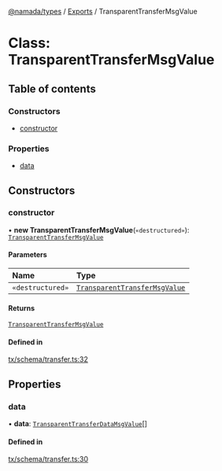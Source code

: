 [@namada/types](../README.md) / [Exports](../modules.md) / TransparentTransferMsgValue

# Class: TransparentTransferMsgValue

## Table of contents

### Constructors

- [constructor](TransparentTransferMsgValue.md#constructor)

### Properties

- [data](TransparentTransferMsgValue.md#data)

## Constructors

### constructor

• **new TransparentTransferMsgValue**(`«destructured»`): [`TransparentTransferMsgValue`](TransparentTransferMsgValue.md)

#### Parameters

| Name | Type |
| :------ | :------ |
| `«destructured»` | [`TransparentTransferMsgValue`](TransparentTransferMsgValue.md) |

#### Returns

[`TransparentTransferMsgValue`](TransparentTransferMsgValue.md)

#### Defined in

[tx/schema/transfer.ts:32](https://github.com/anoma/namada-interface/blob/65deeb6f/packages/types/src/tx/schema/transfer.ts#L32)

## Properties

### data

• **data**: [`TransparentTransferDataMsgValue`](TransparentTransferDataMsgValue.md)[]

#### Defined in

[tx/schema/transfer.ts:30](https://github.com/anoma/namada-interface/blob/65deeb6f/packages/types/src/tx/schema/transfer.ts#L30)
